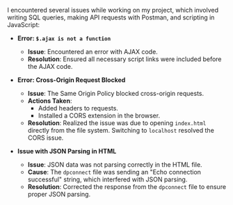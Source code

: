 I encountered several issues while working on my project, which involved writing SQL queries, making API requests with Postman, and scripting in JavaScript:

- **Error: `$.ajax is not a function`**
  - **Issue**: Encountered an error with AJAX code.
  - **Resolution**: Ensured all necessary script links were included before the AJAX code.

- **Error: Cross-Origin Request Blocked**
  - **Issue**: The Same Origin Policy blocked cross-origin requests.
  - **Actions Taken**:
    - Added headers to requests.
    - Installed a CORS extension in the browser.
  - **Resolution**: Realized the issue was due to opening `index.html` directly from the file system. Switching to `localhost` resolved the CORS issue.

- **Issue with JSON Parsing in HTML**
  - **Issue**: JSON data was not parsing correctly in the HTML file.
  - **Cause**: The `dpconnect` file was sending an "Echo connection successful" string, which interfered with JSON parsing.
  - **Resolution**: Corrected the response from the `dpconnect` file to ensure proper JSON parsing.


